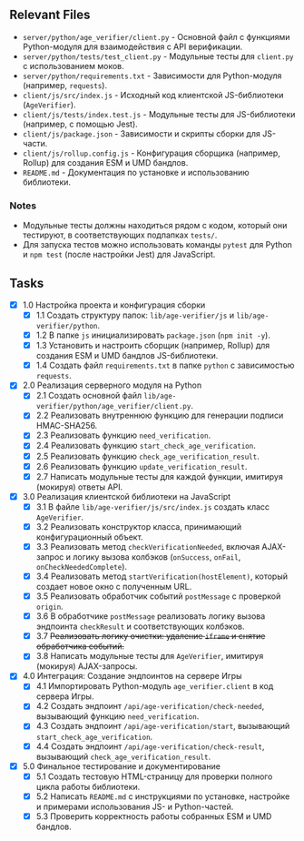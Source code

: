 ## Relevant Files

-   `server/python/age_verifier/client.py` - Основной файл с функциями Python-модуля для взаимодействия с API верификации.
-   `server/python/tests/test_client.py` - Модульные тесты для `client.py` с использованием моков.
-   `server/python/requirements.txt` - Зависимости для Python-модуля (например, `requests`).
-   `client/js/src/index.js` - Исходный код клиентской JS-библиотеки (`AgeVerifier`).
-   `client/js/tests/index.test.js` - Модульные тесты для JS-библиотеки (например, с помощью Jest).
-   `client/js/package.json` - Зависимости и скрипты сборки для JS-части.
-   `client/js/rollup.config.js` - Конфигурация сборщика (например, Rollup) для создания ESM и UMD бандлов.
-   `README.md` - Документация по установке и использованию библиотеки.

### Notes

-   Модульные тесты должны находиться рядом с кодом, который они тестируют, в соответствующих подпапках `tests/`.
-   Для запуска тестов можно использовать команды `pytest` для Python и `npm test` (после настройки Jest) для JavaScript.

## Tasks

-   [x] 1.0 Настройка проекта и конфигурация сборки
    -   [x] 1.1 Создать структуру папок: `lib/age-verifier/js` и `lib/age-verifier/python`.
    -   [x] 1.2 В папке `js` инициализировать `package.json` (`npm init -y`).
    -   [x] 1.3 Установить и настроить сборщик (например, Rollup) для создания ESM и UMD бандлов JS-библиотеки.
    -   [x] 1.4 Создать файл `requirements.txt` в папке `python` с зависимостью `requests`.
-   [x] 2.0 Реализация серверного модуля на Python
    -   [x] 2.1 Создать основной файл `lib/age-verifier/python/age_verifier/client.py`.
    -   [x] 2.2 Реализовать внутреннюю функцию для генерации подписи HMAC-SHA256.
    -   [x] 2.3 Реализовать функцию `need_verification`.
    -   [x] 2.4 Реализовать функцию `start_check_age_verification`.
    -   [x] 2.5 Реализовать функцию `check_age_verification_result`.
    -   [x] 2.6 Реализовать функцию `update_verification_result`.
    -   [x] 2.7 Написать модульные тесты для каждой функции, имитируя (мокируя) ответы API.
-   [x] 3.0 Реализация клиентской библиотеки на JavaScript
    -   [x] 3.1 В файле `lib/age-verifier/js/src/index.js` создать класс `AgeVerifier`.
    -   [x] 3.2 Реализовать конструктор класса, принимающий конфигурационный объект.
    -   [x] 3.3 Реализовать метод `checkVerificationNeeded`, включая AJAX-запрос и логику вызова колбэков (`onSuccess`, `onFail`, `onCheckNeededComplete`).
    -   [x] 3.4 Реализовать метод `startVerification(hostElement)`, который создает новое окно с полученным URL.
    -   [x] 3.5 Реализовать обработчик событий `postMessage` с проверкой `origin`.
    -   [x] 3.6 В обработчике `postMessage` реализовать логику вызова эндпоинта `checkResult` и соответствующих колбэков.
    -   [x] 3.7 ~~Реализовать логику очистки: удаление `iframe` и снятие обработчика событий.~~
    -   [x] 3.8 Написать модульные тесты для `AgeVerifier`, имитируя (мокируя) AJAX-запросы.
-   [x] 4.0 Интеграция: Создание эндпоинтов на сервере Игры
    -   [x] 4.1 Импортировать Python-модуль `age_verifier.client` в код сервера Игры.
    -   [x] 4.2 Создать эндпоинт `/api/age-verification/check-needed`, вызывающий функцию `need_verification`.
    -   [x] 4.3 Создать эндпоинт `/api/age-verification/start`, вызывающий `start_check_age_verification`.
    -   [x] 4.4 Создать эндпоинт `/api/age-verification/check-result`, вызывающий `check_age_verification_result`.
-   [x] 5.0 Финальное тестирование и документирование
    -   [x] 5.1 Создать тестовую HTML-страницу для проверки полного цикла работы библиотеки.
    -   [x] 5.2 Написать `README.md` с инструкциями по установке, настройке и примерами использования JS- и Python-частей.
    -   [x] 5.3 Проверить корректность работы собранных ESM и UMD бандлов.
